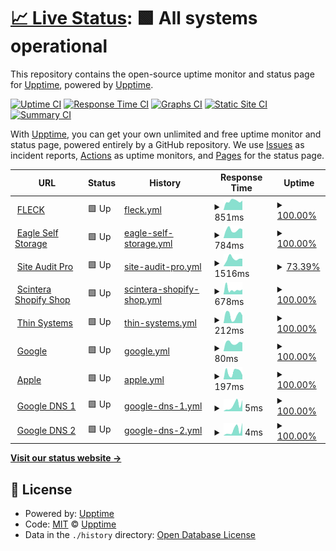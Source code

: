 # [📈 Live Status](https://status.siteauditpro.com.au): <!--live status--> **🟩 All systems operational**

This repository contains the open-source uptime monitor and status page for [Upptime](https://upptime.js.org), powered by [Upptime](https://github.com/upptime/upptime).

[![Uptime CI](https://github.com/edwardcox/siteauditpro/workflows/Uptime%20CI/badge.svg)](https://github.com/edwardcox/siteauditpro/actions?query=workflow%3A%22Uptime+CI%22)
[![Response Time CI](https://github.com/edwardcox/siteauditpro/workflows/Response%20Time%20CI/badge.svg)](https://github.com/edwardcox/siteauditpro/actions?query=workflow%3A%22Response+Time+CI%22)
[![Graphs CI](https://github.com/edwardcox/siteauditpro/workflows/Graphs%20CI/badge.svg)](https://github.com/edwardcox/siteauditpro/actions?query=workflow%3A%22Graphs+CI%22)
[![Static Site CI](https://github.com/edwardcox/siteauditpro/workflows/Static%20Site%20CI/badge.svg)](https://github.com/edwardcox/siteauditpro/actions?query=workflow%3A%22Static+Site+CI%22)
[![Summary CI](https://github.com/edwardcox/siteauditpro/workflows/Summary%20CI/badge.svg)](https://github.com/edwardcox/siteauditpro/actions?query=workflow%3A%22Summary+CI%22)

With [Upptime](https://upptime.js.org), you can get your own unlimited and free uptime monitor and status page, powered entirely by a GitHub repository. We use [Issues](https://github.com/upptime/upptime/issues) as incident reports, [Actions](https://github.com/edwardcox/siteauditpro/actions) as uptime monitors, and [Pages](https://status.siteauditpro.com.au) for the status page.

<!--start: status pages-->
<!-- This summary is generated by Upptime (https://github.com/upptime/upptime) -->
<!-- Do not edit this manually, your changes will be overwritten -->
<!-- prettier-ignore -->
| URL | Status | History | Response Time | Uptime |
| --- | ------ | ------- | ------------- | ------ |
| <img alt="" src="https://favicons.githubusercontent.com/fleck.com.au" height="13"> [FLECK](https://fleck.com.au) | 🟩 Up | [fleck.yml](https://github.com/edwardcox/siteauditpro/commits/HEAD/history/fleck.yml) | <details><summary><img alt="Response time graph" src="./graphs/fleck/response-time-week.png" height="20"> 851ms</summary><br><a href="https://status.siteauditpro.com.au/history/fleck"><img alt="Response time 911" src="https://img.shields.io/endpoint?url=https%3A%2F%2Fraw.githubusercontent.com%2Fedwardcox%2Fsiteauditpro%2FHEAD%2Fapi%2Ffleck%2Fresponse-time.json"></a><br><a href="https://status.siteauditpro.com.au/history/fleck"><img alt="24-hour response time 887" src="https://img.shields.io/endpoint?url=https%3A%2F%2Fraw.githubusercontent.com%2Fedwardcox%2Fsiteauditpro%2FHEAD%2Fapi%2Ffleck%2Fresponse-time-day.json"></a><br><a href="https://status.siteauditpro.com.au/history/fleck"><img alt="7-day response time 851" src="https://img.shields.io/endpoint?url=https%3A%2F%2Fraw.githubusercontent.com%2Fedwardcox%2Fsiteauditpro%2FHEAD%2Fapi%2Ffleck%2Fresponse-time-week.json"></a><br><a href="https://status.siteauditpro.com.au/history/fleck"><img alt="30-day response time 911" src="https://img.shields.io/endpoint?url=https%3A%2F%2Fraw.githubusercontent.com%2Fedwardcox%2Fsiteauditpro%2FHEAD%2Fapi%2Ffleck%2Fresponse-time-month.json"></a><br><a href="https://status.siteauditpro.com.au/history/fleck"><img alt="1-year response time 911" src="https://img.shields.io/endpoint?url=https%3A%2F%2Fraw.githubusercontent.com%2Fedwardcox%2Fsiteauditpro%2FHEAD%2Fapi%2Ffleck%2Fresponse-time-year.json"></a></details> | <details><summary><a href="https://status.siteauditpro.com.au/history/fleck">100.00%</a></summary><a href="https://status.siteauditpro.com.au/history/fleck"><img alt="All-time uptime 100.00%" src="https://img.shields.io/endpoint?url=https%3A%2F%2Fraw.githubusercontent.com%2Fedwardcox%2Fsiteauditpro%2FHEAD%2Fapi%2Ffleck%2Fuptime.json"></a><br><a href="https://status.siteauditpro.com.au/history/fleck"><img alt="24-hour uptime 100.00%" src="https://img.shields.io/endpoint?url=https%3A%2F%2Fraw.githubusercontent.com%2Fedwardcox%2Fsiteauditpro%2FHEAD%2Fapi%2Ffleck%2Fuptime-day.json"></a><br><a href="https://status.siteauditpro.com.au/history/fleck"><img alt="7-day uptime 100.00%" src="https://img.shields.io/endpoint?url=https%3A%2F%2Fraw.githubusercontent.com%2Fedwardcox%2Fsiteauditpro%2FHEAD%2Fapi%2Ffleck%2Fuptime-week.json"></a><br><a href="https://status.siteauditpro.com.au/history/fleck"><img alt="30-day uptime 100.00%" src="https://img.shields.io/endpoint?url=https%3A%2F%2Fraw.githubusercontent.com%2Fedwardcox%2Fsiteauditpro%2FHEAD%2Fapi%2Ffleck%2Fuptime-month.json"></a><br><a href="https://status.siteauditpro.com.au/history/fleck"><img alt="1-year uptime 100.00%" src="https://img.shields.io/endpoint?url=https%3A%2F%2Fraw.githubusercontent.com%2Fedwardcox%2Fsiteauditpro%2FHEAD%2Fapi%2Ffleck%2Fuptime-year.json"></a></details>
| <img alt="" src="https://favicons.githubusercontent.com/eaglestorage.com.au" height="13"> [Eagle Self Storage](https://eaglestorage.com.au) | 🟩 Up | [eagle-self-storage.yml](https://github.com/edwardcox/siteauditpro/commits/HEAD/history/eagle-self-storage.yml) | <details><summary><img alt="Response time graph" src="./graphs/eagle-self-storage/response-time-week.png" height="20"> 784ms</summary><br><a href="https://status.siteauditpro.com.au/history/eagle-self-storage"><img alt="Response time 657" src="https://img.shields.io/endpoint?url=https%3A%2F%2Fraw.githubusercontent.com%2Fedwardcox%2Fsiteauditpro%2FHEAD%2Fapi%2Feagle-self-storage%2Fresponse-time.json"></a><br><a href="https://status.siteauditpro.com.au/history/eagle-self-storage"><img alt="24-hour response time 840" src="https://img.shields.io/endpoint?url=https%3A%2F%2Fraw.githubusercontent.com%2Fedwardcox%2Fsiteauditpro%2FHEAD%2Fapi%2Feagle-self-storage%2Fresponse-time-day.json"></a><br><a href="https://status.siteauditpro.com.au/history/eagle-self-storage"><img alt="7-day response time 784" src="https://img.shields.io/endpoint?url=https%3A%2F%2Fraw.githubusercontent.com%2Fedwardcox%2Fsiteauditpro%2FHEAD%2Fapi%2Feagle-self-storage%2Fresponse-time-week.json"></a><br><a href="https://status.siteauditpro.com.au/history/eagle-self-storage"><img alt="30-day response time 657" src="https://img.shields.io/endpoint?url=https%3A%2F%2Fraw.githubusercontent.com%2Fedwardcox%2Fsiteauditpro%2FHEAD%2Fapi%2Feagle-self-storage%2Fresponse-time-month.json"></a><br><a href="https://status.siteauditpro.com.au/history/eagle-self-storage"><img alt="1-year response time 657" src="https://img.shields.io/endpoint?url=https%3A%2F%2Fraw.githubusercontent.com%2Fedwardcox%2Fsiteauditpro%2FHEAD%2Fapi%2Feagle-self-storage%2Fresponse-time-year.json"></a></details> | <details><summary><a href="https://status.siteauditpro.com.au/history/eagle-self-storage">100.00%</a></summary><a href="https://status.siteauditpro.com.au/history/eagle-self-storage"><img alt="All-time uptime 98.65%" src="https://img.shields.io/endpoint?url=https%3A%2F%2Fraw.githubusercontent.com%2Fedwardcox%2Fsiteauditpro%2FHEAD%2Fapi%2Feagle-self-storage%2Fuptime.json"></a><br><a href="https://status.siteauditpro.com.au/history/eagle-self-storage"><img alt="24-hour uptime 100.00%" src="https://img.shields.io/endpoint?url=https%3A%2F%2Fraw.githubusercontent.com%2Fedwardcox%2Fsiteauditpro%2FHEAD%2Fapi%2Feagle-self-storage%2Fuptime-day.json"></a><br><a href="https://status.siteauditpro.com.au/history/eagle-self-storage"><img alt="7-day uptime 100.00%" src="https://img.shields.io/endpoint?url=https%3A%2F%2Fraw.githubusercontent.com%2Fedwardcox%2Fsiteauditpro%2FHEAD%2Fapi%2Feagle-self-storage%2Fuptime-week.json"></a><br><a href="https://status.siteauditpro.com.au/history/eagle-self-storage"><img alt="30-day uptime 98.65%" src="https://img.shields.io/endpoint?url=https%3A%2F%2Fraw.githubusercontent.com%2Fedwardcox%2Fsiteauditpro%2FHEAD%2Fapi%2Feagle-self-storage%2Fuptime-month.json"></a><br><a href="https://status.siteauditpro.com.au/history/eagle-self-storage"><img alt="1-year uptime 98.65%" src="https://img.shields.io/endpoint?url=https%3A%2F%2Fraw.githubusercontent.com%2Fedwardcox%2Fsiteauditpro%2FHEAD%2Fapi%2Feagle-self-storage%2Fuptime-year.json"></a></details>
| <img alt="" src="https://favicons.githubusercontent.com/siteauditpro.com.au" height="13"> [Site Audit Pro](https://siteauditpro.com.au) | 🟩 Up | [site-audit-pro.yml](https://github.com/edwardcox/siteauditpro/commits/HEAD/history/site-audit-pro.yml) | <details><summary><img alt="Response time graph" src="./graphs/site-audit-pro/response-time-week.png" height="20"> 1516ms</summary><br><a href="https://status.siteauditpro.com.au/history/site-audit-pro"><img alt="Response time 1276" src="https://img.shields.io/endpoint?url=https%3A%2F%2Fraw.githubusercontent.com%2Fedwardcox%2Fsiteauditpro%2FHEAD%2Fapi%2Fsite-audit-pro%2Fresponse-time.json"></a><br><a href="https://status.siteauditpro.com.au/history/site-audit-pro"><img alt="24-hour response time 1478" src="https://img.shields.io/endpoint?url=https%3A%2F%2Fraw.githubusercontent.com%2Fedwardcox%2Fsiteauditpro%2FHEAD%2Fapi%2Fsite-audit-pro%2Fresponse-time-day.json"></a><br><a href="https://status.siteauditpro.com.au/history/site-audit-pro"><img alt="7-day response time 1516" src="https://img.shields.io/endpoint?url=https%3A%2F%2Fraw.githubusercontent.com%2Fedwardcox%2Fsiteauditpro%2FHEAD%2Fapi%2Fsite-audit-pro%2Fresponse-time-week.json"></a><br><a href="https://status.siteauditpro.com.au/history/site-audit-pro"><img alt="30-day response time 1276" src="https://img.shields.io/endpoint?url=https%3A%2F%2Fraw.githubusercontent.com%2Fedwardcox%2Fsiteauditpro%2FHEAD%2Fapi%2Fsite-audit-pro%2Fresponse-time-month.json"></a><br><a href="https://status.siteauditpro.com.au/history/site-audit-pro"><img alt="1-year response time 1276" src="https://img.shields.io/endpoint?url=https%3A%2F%2Fraw.githubusercontent.com%2Fedwardcox%2Fsiteauditpro%2FHEAD%2Fapi%2Fsite-audit-pro%2Fresponse-time-year.json"></a></details> | <details><summary><a href="https://status.siteauditpro.com.au/history/site-audit-pro">73.39%</a></summary><a href="https://status.siteauditpro.com.au/history/site-audit-pro"><img alt="All-time uptime 87.86%" src="https://img.shields.io/endpoint?url=https%3A%2F%2Fraw.githubusercontent.com%2Fedwardcox%2Fsiteauditpro%2FHEAD%2Fapi%2Fsite-audit-pro%2Fuptime.json"></a><br><a href="https://status.siteauditpro.com.au/history/site-audit-pro"><img alt="24-hour uptime 100.00%" src="https://img.shields.io/endpoint?url=https%3A%2F%2Fraw.githubusercontent.com%2Fedwardcox%2Fsiteauditpro%2FHEAD%2Fapi%2Fsite-audit-pro%2Fuptime-day.json"></a><br><a href="https://status.siteauditpro.com.au/history/site-audit-pro"><img alt="7-day uptime 73.39%" src="https://img.shields.io/endpoint?url=https%3A%2F%2Fraw.githubusercontent.com%2Fedwardcox%2Fsiteauditpro%2FHEAD%2Fapi%2Fsite-audit-pro%2Fuptime-week.json"></a><br><a href="https://status.siteauditpro.com.au/history/site-audit-pro"><img alt="30-day uptime 87.86%" src="https://img.shields.io/endpoint?url=https%3A%2F%2Fraw.githubusercontent.com%2Fedwardcox%2Fsiteauditpro%2FHEAD%2Fapi%2Fsite-audit-pro%2Fuptime-month.json"></a><br><a href="https://status.siteauditpro.com.au/history/site-audit-pro"><img alt="1-year uptime 87.86%" src="https://img.shields.io/endpoint?url=https%3A%2F%2Fraw.githubusercontent.com%2Fedwardcox%2Fsiteauditpro%2FHEAD%2Fapi%2Fsite-audit-pro%2Fuptime-year.json"></a></details>
| <img alt="" src="https://favicons.githubusercontent.com/scintera.com.au" height="13"> [Scintera Shopify Shop](https://scintera.com.au) | 🟩 Up | [scintera-shopify-shop.yml](https://github.com/edwardcox/siteauditpro/commits/HEAD/history/scintera-shopify-shop.yml) | <details><summary><img alt="Response time graph" src="./graphs/scintera-shopify-shop/response-time-week.png" height="20"> 678ms</summary><br><a href="https://status.siteauditpro.com.au/history/scintera-shopify-shop"><img alt="Response time 579" src="https://img.shields.io/endpoint?url=https%3A%2F%2Fraw.githubusercontent.com%2Fedwardcox%2Fsiteauditpro%2FHEAD%2Fapi%2Fscintera-shopify-shop%2Fresponse-time.json"></a><br><a href="https://status.siteauditpro.com.au/history/scintera-shopify-shop"><img alt="24-hour response time 685" src="https://img.shields.io/endpoint?url=https%3A%2F%2Fraw.githubusercontent.com%2Fedwardcox%2Fsiteauditpro%2FHEAD%2Fapi%2Fscintera-shopify-shop%2Fresponse-time-day.json"></a><br><a href="https://status.siteauditpro.com.au/history/scintera-shopify-shop"><img alt="7-day response time 678" src="https://img.shields.io/endpoint?url=https%3A%2F%2Fraw.githubusercontent.com%2Fedwardcox%2Fsiteauditpro%2FHEAD%2Fapi%2Fscintera-shopify-shop%2Fresponse-time-week.json"></a><br><a href="https://status.siteauditpro.com.au/history/scintera-shopify-shop"><img alt="30-day response time 579" src="https://img.shields.io/endpoint?url=https%3A%2F%2Fraw.githubusercontent.com%2Fedwardcox%2Fsiteauditpro%2FHEAD%2Fapi%2Fscintera-shopify-shop%2Fresponse-time-month.json"></a><br><a href="https://status.siteauditpro.com.au/history/scintera-shopify-shop"><img alt="1-year response time 579" src="https://img.shields.io/endpoint?url=https%3A%2F%2Fraw.githubusercontent.com%2Fedwardcox%2Fsiteauditpro%2FHEAD%2Fapi%2Fscintera-shopify-shop%2Fresponse-time-year.json"></a></details> | <details><summary><a href="https://status.siteauditpro.com.au/history/scintera-shopify-shop">100.00%</a></summary><a href="https://status.siteauditpro.com.au/history/scintera-shopify-shop"><img alt="All-time uptime 99.84%" src="https://img.shields.io/endpoint?url=https%3A%2F%2Fraw.githubusercontent.com%2Fedwardcox%2Fsiteauditpro%2FHEAD%2Fapi%2Fscintera-shopify-shop%2Fuptime.json"></a><br><a href="https://status.siteauditpro.com.au/history/scintera-shopify-shop"><img alt="24-hour uptime 100.00%" src="https://img.shields.io/endpoint?url=https%3A%2F%2Fraw.githubusercontent.com%2Fedwardcox%2Fsiteauditpro%2FHEAD%2Fapi%2Fscintera-shopify-shop%2Fuptime-day.json"></a><br><a href="https://status.siteauditpro.com.au/history/scintera-shopify-shop"><img alt="7-day uptime 100.00%" src="https://img.shields.io/endpoint?url=https%3A%2F%2Fraw.githubusercontent.com%2Fedwardcox%2Fsiteauditpro%2FHEAD%2Fapi%2Fscintera-shopify-shop%2Fuptime-week.json"></a><br><a href="https://status.siteauditpro.com.au/history/scintera-shopify-shop"><img alt="30-day uptime 99.84%" src="https://img.shields.io/endpoint?url=https%3A%2F%2Fraw.githubusercontent.com%2Fedwardcox%2Fsiteauditpro%2FHEAD%2Fapi%2Fscintera-shopify-shop%2Fuptime-month.json"></a><br><a href="https://status.siteauditpro.com.au/history/scintera-shopify-shop"><img alt="1-year uptime 99.84%" src="https://img.shields.io/endpoint?url=https%3A%2F%2Fraw.githubusercontent.com%2Fedwardcox%2Fsiteauditpro%2FHEAD%2Fapi%2Fscintera-shopify-shop%2Fuptime-year.json"></a></details>
| <img alt="" src="https://favicons.githubusercontent.com/thin.com.au" height="13"> [Thin Systems](https://thin.com.au) | 🟩 Up | [thin-systems.yml](https://github.com/edwardcox/siteauditpro/commits/HEAD/history/thin-systems.yml) | <details><summary><img alt="Response time graph" src="./graphs/thin-systems/response-time-week.png" height="20"> 212ms</summary><br><a href="https://status.siteauditpro.com.au/history/thin-systems"><img alt="Response time 170" src="https://img.shields.io/endpoint?url=https%3A%2F%2Fraw.githubusercontent.com%2Fedwardcox%2Fsiteauditpro%2FHEAD%2Fapi%2Fthin-systems%2Fresponse-time.json"></a><br><a href="https://status.siteauditpro.com.au/history/thin-systems"><img alt="24-hour response time 211" src="https://img.shields.io/endpoint?url=https%3A%2F%2Fraw.githubusercontent.com%2Fedwardcox%2Fsiteauditpro%2FHEAD%2Fapi%2Fthin-systems%2Fresponse-time-day.json"></a><br><a href="https://status.siteauditpro.com.au/history/thin-systems"><img alt="7-day response time 212" src="https://img.shields.io/endpoint?url=https%3A%2F%2Fraw.githubusercontent.com%2Fedwardcox%2Fsiteauditpro%2FHEAD%2Fapi%2Fthin-systems%2Fresponse-time-week.json"></a><br><a href="https://status.siteauditpro.com.au/history/thin-systems"><img alt="30-day response time 170" src="https://img.shields.io/endpoint?url=https%3A%2F%2Fraw.githubusercontent.com%2Fedwardcox%2Fsiteauditpro%2FHEAD%2Fapi%2Fthin-systems%2Fresponse-time-month.json"></a><br><a href="https://status.siteauditpro.com.au/history/thin-systems"><img alt="1-year response time 170" src="https://img.shields.io/endpoint?url=https%3A%2F%2Fraw.githubusercontent.com%2Fedwardcox%2Fsiteauditpro%2FHEAD%2Fapi%2Fthin-systems%2Fresponse-time-year.json"></a></details> | <details><summary><a href="https://status.siteauditpro.com.au/history/thin-systems">100.00%</a></summary><a href="https://status.siteauditpro.com.au/history/thin-systems"><img alt="All-time uptime 96.65%" src="https://img.shields.io/endpoint?url=https%3A%2F%2Fraw.githubusercontent.com%2Fedwardcox%2Fsiteauditpro%2FHEAD%2Fapi%2Fthin-systems%2Fuptime.json"></a><br><a href="https://status.siteauditpro.com.au/history/thin-systems"><img alt="24-hour uptime 100.00%" src="https://img.shields.io/endpoint?url=https%3A%2F%2Fraw.githubusercontent.com%2Fedwardcox%2Fsiteauditpro%2FHEAD%2Fapi%2Fthin-systems%2Fuptime-day.json"></a><br><a href="https://status.siteauditpro.com.au/history/thin-systems"><img alt="7-day uptime 100.00%" src="https://img.shields.io/endpoint?url=https%3A%2F%2Fraw.githubusercontent.com%2Fedwardcox%2Fsiteauditpro%2FHEAD%2Fapi%2Fthin-systems%2Fuptime-week.json"></a><br><a href="https://status.siteauditpro.com.au/history/thin-systems"><img alt="30-day uptime 96.65%" src="https://img.shields.io/endpoint?url=https%3A%2F%2Fraw.githubusercontent.com%2Fedwardcox%2Fsiteauditpro%2FHEAD%2Fapi%2Fthin-systems%2Fuptime-month.json"></a><br><a href="https://status.siteauditpro.com.au/history/thin-systems"><img alt="1-year uptime 96.65%" src="https://img.shields.io/endpoint?url=https%3A%2F%2Fraw.githubusercontent.com%2Fedwardcox%2Fsiteauditpro%2FHEAD%2Fapi%2Fthin-systems%2Fuptime-year.json"></a></details>
| <img alt="" src="https://favicons.githubusercontent.com/www.google.com" height="13"> [Google](https://www.google.com) | 🟩 Up | [google.yml](https://github.com/edwardcox/siteauditpro/commits/HEAD/history/google.yml) | <details><summary><img alt="Response time graph" src="./graphs/google/response-time-week.png" height="20"> 80ms</summary><br><a href="https://status.siteauditpro.com.au/history/google"><img alt="Response time 73" src="https://img.shields.io/endpoint?url=https%3A%2F%2Fraw.githubusercontent.com%2Fedwardcox%2Fsiteauditpro%2FHEAD%2Fapi%2Fgoogle%2Fresponse-time.json"></a><br><a href="https://status.siteauditpro.com.au/history/google"><img alt="24-hour response time 82" src="https://img.shields.io/endpoint?url=https%3A%2F%2Fraw.githubusercontent.com%2Fedwardcox%2Fsiteauditpro%2FHEAD%2Fapi%2Fgoogle%2Fresponse-time-day.json"></a><br><a href="https://status.siteauditpro.com.au/history/google"><img alt="7-day response time 80" src="https://img.shields.io/endpoint?url=https%3A%2F%2Fraw.githubusercontent.com%2Fedwardcox%2Fsiteauditpro%2FHEAD%2Fapi%2Fgoogle%2Fresponse-time-week.json"></a><br><a href="https://status.siteauditpro.com.au/history/google"><img alt="30-day response time 73" src="https://img.shields.io/endpoint?url=https%3A%2F%2Fraw.githubusercontent.com%2Fedwardcox%2Fsiteauditpro%2FHEAD%2Fapi%2Fgoogle%2Fresponse-time-month.json"></a><br><a href="https://status.siteauditpro.com.au/history/google"><img alt="1-year response time 73" src="https://img.shields.io/endpoint?url=https%3A%2F%2Fraw.githubusercontent.com%2Fedwardcox%2Fsiteauditpro%2FHEAD%2Fapi%2Fgoogle%2Fresponse-time-year.json"></a></details> | <details><summary><a href="https://status.siteauditpro.com.au/history/google">100.00%</a></summary><a href="https://status.siteauditpro.com.au/history/google"><img alt="All-time uptime 100.00%" src="https://img.shields.io/endpoint?url=https%3A%2F%2Fraw.githubusercontent.com%2Fedwardcox%2Fsiteauditpro%2FHEAD%2Fapi%2Fgoogle%2Fuptime.json"></a><br><a href="https://status.siteauditpro.com.au/history/google"><img alt="24-hour uptime 100.00%" src="https://img.shields.io/endpoint?url=https%3A%2F%2Fraw.githubusercontent.com%2Fedwardcox%2Fsiteauditpro%2FHEAD%2Fapi%2Fgoogle%2Fuptime-day.json"></a><br><a href="https://status.siteauditpro.com.au/history/google"><img alt="7-day uptime 100.00%" src="https://img.shields.io/endpoint?url=https%3A%2F%2Fraw.githubusercontent.com%2Fedwardcox%2Fsiteauditpro%2FHEAD%2Fapi%2Fgoogle%2Fuptime-week.json"></a><br><a href="https://status.siteauditpro.com.au/history/google"><img alt="30-day uptime 100.00%" src="https://img.shields.io/endpoint?url=https%3A%2F%2Fraw.githubusercontent.com%2Fedwardcox%2Fsiteauditpro%2FHEAD%2Fapi%2Fgoogle%2Fuptime-month.json"></a><br><a href="https://status.siteauditpro.com.au/history/google"><img alt="1-year uptime 100.00%" src="https://img.shields.io/endpoint?url=https%3A%2F%2Fraw.githubusercontent.com%2Fedwardcox%2Fsiteauditpro%2FHEAD%2Fapi%2Fgoogle%2Fuptime-year.json"></a></details>
| <img alt="" src="https://favicons.githubusercontent.com/apple.com" height="13"> [Apple](https://apple.com) | 🟩 Up | [apple.yml](https://github.com/edwardcox/siteauditpro/commits/HEAD/history/apple.yml) | <details><summary><img alt="Response time graph" src="./graphs/apple/response-time-week.png" height="20"> 197ms</summary><br><a href="https://status.siteauditpro.com.au/history/apple"><img alt="Response time 183" src="https://img.shields.io/endpoint?url=https%3A%2F%2Fraw.githubusercontent.com%2Fedwardcox%2Fsiteauditpro%2FHEAD%2Fapi%2Fapple%2Fresponse-time.json"></a><br><a href="https://status.siteauditpro.com.au/history/apple"><img alt="24-hour response time 116" src="https://img.shields.io/endpoint?url=https%3A%2F%2Fraw.githubusercontent.com%2Fedwardcox%2Fsiteauditpro%2FHEAD%2Fapi%2Fapple%2Fresponse-time-day.json"></a><br><a href="https://status.siteauditpro.com.au/history/apple"><img alt="7-day response time 197" src="https://img.shields.io/endpoint?url=https%3A%2F%2Fraw.githubusercontent.com%2Fedwardcox%2Fsiteauditpro%2FHEAD%2Fapi%2Fapple%2Fresponse-time-week.json"></a><br><a href="https://status.siteauditpro.com.au/history/apple"><img alt="30-day response time 183" src="https://img.shields.io/endpoint?url=https%3A%2F%2Fraw.githubusercontent.com%2Fedwardcox%2Fsiteauditpro%2FHEAD%2Fapi%2Fapple%2Fresponse-time-month.json"></a><br><a href="https://status.siteauditpro.com.au/history/apple"><img alt="1-year response time 183" src="https://img.shields.io/endpoint?url=https%3A%2F%2Fraw.githubusercontent.com%2Fedwardcox%2Fsiteauditpro%2FHEAD%2Fapi%2Fapple%2Fresponse-time-year.json"></a></details> | <details><summary><a href="https://status.siteauditpro.com.au/history/apple">100.00%</a></summary><a href="https://status.siteauditpro.com.au/history/apple"><img alt="All-time uptime 100.00%" src="https://img.shields.io/endpoint?url=https%3A%2F%2Fraw.githubusercontent.com%2Fedwardcox%2Fsiteauditpro%2FHEAD%2Fapi%2Fapple%2Fuptime.json"></a><br><a href="https://status.siteauditpro.com.au/history/apple"><img alt="24-hour uptime 100.00%" src="https://img.shields.io/endpoint?url=https%3A%2F%2Fraw.githubusercontent.com%2Fedwardcox%2Fsiteauditpro%2FHEAD%2Fapi%2Fapple%2Fuptime-day.json"></a><br><a href="https://status.siteauditpro.com.au/history/apple"><img alt="7-day uptime 100.00%" src="https://img.shields.io/endpoint?url=https%3A%2F%2Fraw.githubusercontent.com%2Fedwardcox%2Fsiteauditpro%2FHEAD%2Fapi%2Fapple%2Fuptime-week.json"></a><br><a href="https://status.siteauditpro.com.au/history/apple"><img alt="30-day uptime 100.00%" src="https://img.shields.io/endpoint?url=https%3A%2F%2Fraw.githubusercontent.com%2Fedwardcox%2Fsiteauditpro%2FHEAD%2Fapi%2Fapple%2Fuptime-month.json"></a><br><a href="https://status.siteauditpro.com.au/history/apple"><img alt="1-year uptime 100.00%" src="https://img.shields.io/endpoint?url=https%3A%2F%2Fraw.githubusercontent.com%2Fedwardcox%2Fsiteauditpro%2FHEAD%2Fapi%2Fapple%2Fuptime-year.json"></a></details>
| <img alt="" src="https://favicons.githubusercontent.com/null" height="13"> [Google DNS 1](8.8.4.4) | 🟩 Up | [google-dns-1.yml](https://github.com/edwardcox/siteauditpro/commits/HEAD/history/google-dns-1.yml) | <details><summary><img alt="Response time graph" src="./graphs/google-dns-1/response-time-week.png" height="20"> 5ms</summary><br><a href="https://status.siteauditpro.com.au/history/google-dns-1"><img alt="Response time 4" src="https://img.shields.io/endpoint?url=https%3A%2F%2Fraw.githubusercontent.com%2Fedwardcox%2Fsiteauditpro%2FHEAD%2Fapi%2Fgoogle-dns-1%2Fresponse-time.json"></a><br><a href="https://status.siteauditpro.com.au/history/google-dns-1"><img alt="24-hour response time 8" src="https://img.shields.io/endpoint?url=https%3A%2F%2Fraw.githubusercontent.com%2Fedwardcox%2Fsiteauditpro%2FHEAD%2Fapi%2Fgoogle-dns-1%2Fresponse-time-day.json"></a><br><a href="https://status.siteauditpro.com.au/history/google-dns-1"><img alt="7-day response time 5" src="https://img.shields.io/endpoint?url=https%3A%2F%2Fraw.githubusercontent.com%2Fedwardcox%2Fsiteauditpro%2FHEAD%2Fapi%2Fgoogle-dns-1%2Fresponse-time-week.json"></a><br><a href="https://status.siteauditpro.com.au/history/google-dns-1"><img alt="30-day response time 4" src="https://img.shields.io/endpoint?url=https%3A%2F%2Fraw.githubusercontent.com%2Fedwardcox%2Fsiteauditpro%2FHEAD%2Fapi%2Fgoogle-dns-1%2Fresponse-time-month.json"></a><br><a href="https://status.siteauditpro.com.au/history/google-dns-1"><img alt="1-year response time 4" src="https://img.shields.io/endpoint?url=https%3A%2F%2Fraw.githubusercontent.com%2Fedwardcox%2Fsiteauditpro%2FHEAD%2Fapi%2Fgoogle-dns-1%2Fresponse-time-year.json"></a></details> | <details><summary><a href="https://status.siteauditpro.com.au/history/google-dns-1">100.00%</a></summary><a href="https://status.siteauditpro.com.au/history/google-dns-1"><img alt="All-time uptime 100.00%" src="https://img.shields.io/endpoint?url=https%3A%2F%2Fraw.githubusercontent.com%2Fedwardcox%2Fsiteauditpro%2FHEAD%2Fapi%2Fgoogle-dns-1%2Fuptime.json"></a><br><a href="https://status.siteauditpro.com.au/history/google-dns-1"><img alt="24-hour uptime 100.00%" src="https://img.shields.io/endpoint?url=https%3A%2F%2Fraw.githubusercontent.com%2Fedwardcox%2Fsiteauditpro%2FHEAD%2Fapi%2Fgoogle-dns-1%2Fuptime-day.json"></a><br><a href="https://status.siteauditpro.com.au/history/google-dns-1"><img alt="7-day uptime 100.00%" src="https://img.shields.io/endpoint?url=https%3A%2F%2Fraw.githubusercontent.com%2Fedwardcox%2Fsiteauditpro%2FHEAD%2Fapi%2Fgoogle-dns-1%2Fuptime-week.json"></a><br><a href="https://status.siteauditpro.com.au/history/google-dns-1"><img alt="30-day uptime 100.00%" src="https://img.shields.io/endpoint?url=https%3A%2F%2Fraw.githubusercontent.com%2Fedwardcox%2Fsiteauditpro%2FHEAD%2Fapi%2Fgoogle-dns-1%2Fuptime-month.json"></a><br><a href="https://status.siteauditpro.com.au/history/google-dns-1"><img alt="1-year uptime 100.00%" src="https://img.shields.io/endpoint?url=https%3A%2F%2Fraw.githubusercontent.com%2Fedwardcox%2Fsiteauditpro%2FHEAD%2Fapi%2Fgoogle-dns-1%2Fuptime-year.json"></a></details>
| <img alt="" src="https://favicons.githubusercontent.com/null" height="13"> [Google DNS 2](8.8.8.8) | 🟩 Up | [google-dns-2.yml](https://github.com/edwardcox/siteauditpro/commits/HEAD/history/google-dns-2.yml) | <details><summary><img alt="Response time graph" src="./graphs/google-dns-2/response-time-week.png" height="20"> 4ms</summary><br><a href="https://status.siteauditpro.com.au/history/google-dns-2"><img alt="Response time 4" src="https://img.shields.io/endpoint?url=https%3A%2F%2Fraw.githubusercontent.com%2Fedwardcox%2Fsiteauditpro%2FHEAD%2Fapi%2Fgoogle-dns-2%2Fresponse-time.json"></a><br><a href="https://status.siteauditpro.com.au/history/google-dns-2"><img alt="24-hour response time 9" src="https://img.shields.io/endpoint?url=https%3A%2F%2Fraw.githubusercontent.com%2Fedwardcox%2Fsiteauditpro%2FHEAD%2Fapi%2Fgoogle-dns-2%2Fresponse-time-day.json"></a><br><a href="https://status.siteauditpro.com.au/history/google-dns-2"><img alt="7-day response time 4" src="https://img.shields.io/endpoint?url=https%3A%2F%2Fraw.githubusercontent.com%2Fedwardcox%2Fsiteauditpro%2FHEAD%2Fapi%2Fgoogle-dns-2%2Fresponse-time-week.json"></a><br><a href="https://status.siteauditpro.com.au/history/google-dns-2"><img alt="30-day response time 4" src="https://img.shields.io/endpoint?url=https%3A%2F%2Fraw.githubusercontent.com%2Fedwardcox%2Fsiteauditpro%2FHEAD%2Fapi%2Fgoogle-dns-2%2Fresponse-time-month.json"></a><br><a href="https://status.siteauditpro.com.au/history/google-dns-2"><img alt="1-year response time 4" src="https://img.shields.io/endpoint?url=https%3A%2F%2Fraw.githubusercontent.com%2Fedwardcox%2Fsiteauditpro%2FHEAD%2Fapi%2Fgoogle-dns-2%2Fresponse-time-year.json"></a></details> | <details><summary><a href="https://status.siteauditpro.com.au/history/google-dns-2">100.00%</a></summary><a href="https://status.siteauditpro.com.au/history/google-dns-2"><img alt="All-time uptime 100.00%" src="https://img.shields.io/endpoint?url=https%3A%2F%2Fraw.githubusercontent.com%2Fedwardcox%2Fsiteauditpro%2FHEAD%2Fapi%2Fgoogle-dns-2%2Fuptime.json"></a><br><a href="https://status.siteauditpro.com.au/history/google-dns-2"><img alt="24-hour uptime 100.00%" src="https://img.shields.io/endpoint?url=https%3A%2F%2Fraw.githubusercontent.com%2Fedwardcox%2Fsiteauditpro%2FHEAD%2Fapi%2Fgoogle-dns-2%2Fuptime-day.json"></a><br><a href="https://status.siteauditpro.com.au/history/google-dns-2"><img alt="7-day uptime 100.00%" src="https://img.shields.io/endpoint?url=https%3A%2F%2Fraw.githubusercontent.com%2Fedwardcox%2Fsiteauditpro%2FHEAD%2Fapi%2Fgoogle-dns-2%2Fuptime-week.json"></a><br><a href="https://status.siteauditpro.com.au/history/google-dns-2"><img alt="30-day uptime 100.00%" src="https://img.shields.io/endpoint?url=https%3A%2F%2Fraw.githubusercontent.com%2Fedwardcox%2Fsiteauditpro%2FHEAD%2Fapi%2Fgoogle-dns-2%2Fuptime-month.json"></a><br><a href="https://status.siteauditpro.com.au/history/google-dns-2"><img alt="1-year uptime 100.00%" src="https://img.shields.io/endpoint?url=https%3A%2F%2Fraw.githubusercontent.com%2Fedwardcox%2Fsiteauditpro%2FHEAD%2Fapi%2Fgoogle-dns-2%2Fuptime-year.json"></a></details>

<!--end: status pages-->

[**Visit our status website →**](https://status.siteauditpro.com.au)

## 📄 License

- Powered by: [Upptime](https://github.com/upptime/upptime)
- Code: [MIT](./LICENSE) © [Upptime](https://upptime.js.org)
- Data in the `./history` directory: [Open Database License](https://opendatacommons.org/licenses/odbl/1-0/)
